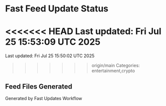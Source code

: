 # Fast Feed Update Status
<<<<<<< HEAD
Last updated: Fri Jul 25 15:53:09 UTC 2025
=======
Last updated: Fri Jul 25 15:50:02 UTC 2025
>>>>>>> origin/main
Categories: entertainment,crypto

## Feed Files Generated

Generated by Fast Updates Workflow
